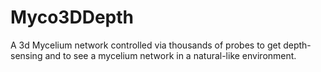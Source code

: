 # Myco3DDepth
A 3d Mycelium network controlled via thousands of probes to get depth-sensing and to see a mycelium network in a natural-like environment.
